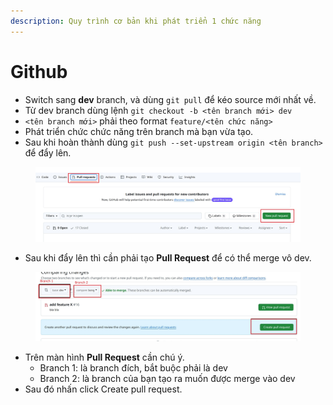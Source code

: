 ```yaml
---
description: Quy trình cơ bản khi phát triển 1 chức năng
---
```


# Github

* Switch sang **dev** branch, và dùng `git pull` để kéo source mới nhất về.
* Từ dev branch dùng lệnh `git checkout -b <tên branch mới> dev`&#x20;
* `<tên branch mới>` phải theo format `feature/<tên chức năng>`
* Phát triển chức chức năng trên branch mà bạn vừa tạo.
* Sau khi hoàn thành dùng `git push --set-upstream origin <tên branch>` để đẩy lên.

<figure><img src="../.gitbook/assets/z6378732572891_3a0d0fbb8c2cc271fd48c04ffcc6e2ae.jpg" alt=""><figcaption></figcaption></figure>

* Sau khi đẩy lên thì cần phải tạo **Pull Request** để có thể merge vô dev.

<figure><img src="../.gitbook/assets/z6378732556144_e23a298274a8cf9f4494019fb8223e65.jpg" alt=""><figcaption></figcaption></figure>

* Trên màn hình **Pull Request**  cần chú ý.
  * Branch 1: là branch đích, bắt buộc phải là dev
  * Branch 2: là branch của bạn tạo ra muốn được merge vào dev
* Sau đó nhấn click Create pull request.
